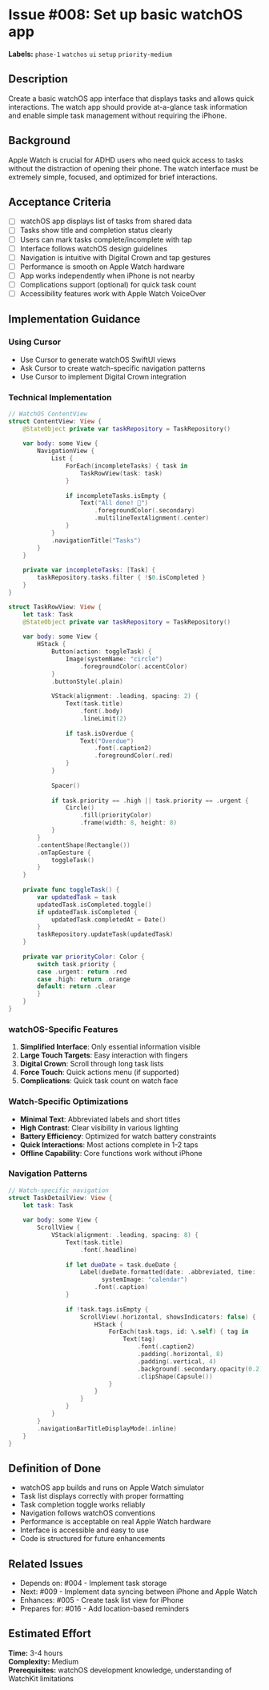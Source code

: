 # Issue #008: Set up basic watchOS app

**Labels:** `phase-1` `watchos` `ui` `setup` `priority-medium`

## Description

Create a basic watchOS app interface that displays tasks and allows quick interactions. The watch app should provide at-a-glance task information and enable simple task management without requiring the iPhone.

## Background

Apple Watch is crucial for ADHD users who need quick access to tasks without the distraction of opening their phone. The watch interface must be extremely simple, focused, and optimized for brief interactions.

## Acceptance Criteria

- [ ] watchOS app displays list of tasks from shared data
- [ ] Tasks show title and completion status clearly
- [ ] Users can mark tasks complete/incomplete with tap
- [ ] Interface follows watchOS design guidelines
- [ ] Navigation is intuitive with Digital Crown and tap gestures
- [ ] Performance is smooth on Apple Watch hardware
- [ ] App works independently when iPhone is not nearby
- [ ] Complications support (optional) for quick task count
- [ ] Accessibility features work with Apple Watch VoiceOver

## Implementation Guidance

### Using Cursor
- Use Cursor to generate watchOS SwiftUI views
- Ask Cursor to create watch-specific navigation patterns
- Use Cursor to implement Digital Crown integration

### Technical Implementation
```swift
// WatchOS ContentView
struct ContentView: View {
    @StateObject private var taskRepository = TaskRepository()
    
    var body: some View {
        NavigationView {
            List {
                ForEach(incompleteTasks) { task in
                    TaskRowView(task: task)
                }
                
                if incompleteTasks.isEmpty {
                    Text("All done! 🎉")
                        .foregroundColor(.secondary)
                        .multilineTextAlignment(.center)
                }
            }
            .navigationTitle("Tasks")
        }
    }
    
    private var incompleteTasks: [Task] {
        taskRepository.tasks.filter { !$0.isCompleted }
    }
}

struct TaskRowView: View {
    let task: Task
    @StateObject private var taskRepository = TaskRepository()
    
    var body: some View {
        HStack {
            Button(action: toggleTask) {
                Image(systemName: "circle")
                    .foregroundColor(.accentColor)
            }
            .buttonStyle(.plain)
            
            VStack(alignment: .leading, spacing: 2) {
                Text(task.title)
                    .font(.body)
                    .lineLimit(2)
                
                if task.isOverdue {
                    Text("Overdue")
                        .font(.caption2)
                        .foregroundColor(.red)
                }
            }
            
            Spacer()
            
            if task.priority == .high || task.priority == .urgent {
                Circle()
                    .fill(priorityColor)
                    .frame(width: 8, height: 8)
            }
        }
        .contentShape(Rectangle())
        .onTapGesture {
            toggleTask()
        }
    }
    
    private func toggleTask() {
        var updatedTask = task
        updatedTask.isCompleted.toggle()
        if updatedTask.isCompleted {
            updatedTask.completedAt = Date()
        }
        taskRepository.updateTask(updatedTask)
    }
    
    private var priorityColor: Color {
        switch task.priority {
        case .urgent: return .red
        case .high: return .orange
        default: return .clear
        }
    }
}
```

### watchOS-Specific Features
1. **Simplified Interface**: Only essential information visible
2. **Large Touch Targets**: Easy interaction with fingers
3. **Digital Crown**: Scroll through long task lists
4. **Force Touch**: Quick actions menu (if supported)
5. **Complications**: Quick task count on watch face

### Watch-Specific Optimizations
- **Minimal Text**: Abbreviated labels and short titles
- **High Contrast**: Clear visibility in various lighting
- **Battery Efficiency**: Optimized for watch battery constraints
- **Quick Interactions**: Most actions complete in 1-2 taps
- **Offline Capability**: Core functions work without iPhone

### Navigation Patterns
```swift
// Watch-specific navigation
struct TaskDetailView: View {
    let task: Task
    
    var body: some View {
        ScrollView {
            VStack(alignment: .leading, spacing: 8) {
                Text(task.title)
                    .font(.headline)
                
                if let dueDate = task.dueDate {
                    Label(dueDate.formatted(date: .abbreviated, time: .shortened), 
                          systemImage: "calendar")
                        .font(.caption)
                }
                
                if !task.tags.isEmpty {
                    ScrollView(.horizontal, showsIndicators: false) {
                        HStack {
                            ForEach(task.tags, id: \.self) { tag in
                                Text(tag)
                                    .font(.caption2)
                                    .padding(.horizontal, 8)
                                    .padding(.vertical, 4)
                                    .background(.secondary.opacity(0.2))
                                    .clipShape(Capsule())
                            }
                        }
                    }
                }
            }
        }
        .navigationBarTitleDisplayMode(.inline)
    }
}
```

## Definition of Done

- watchOS app builds and runs on Apple Watch simulator
- Task list displays correctly with proper formatting
- Task completion toggle works reliably
- Navigation follows watchOS conventions
- Performance is acceptable on real Apple Watch hardware
- Interface is accessible and easy to use
- Code is structured for future enhancements

## Related Issues

- Depends on: #004 - Implement task storage
- Next: #009 - Implement data syncing between iPhone and Apple Watch
- Enhances: #005 - Create task list view for iPhone
- Prepares for: #016 - Add location-based reminders

## Estimated Effort

**Time:** 3-4 hours  
**Complexity:** Medium  
**Prerequisites:** watchOS development knowledge, understanding of WatchKit limitations 